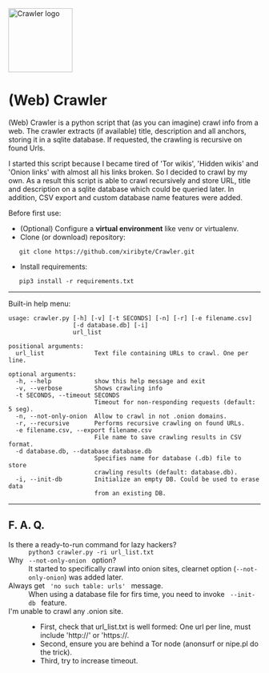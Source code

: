 <img src="https://github.com/xiribyte/Crawler/blob/master/crawler.png?raw=true" height="128px" alt="Crawler logo">

(Web) Crawler
=============

(Web) Crawler is a python script that (as you can imagine) crawl info from a web. The crawler extracts (if available) title, description and all anchors, storing it in a sqlite database. If requested, the crawling is recursive on found Urls.

I started this script because I became tired of 'Tor wikis', 'Hidden wikis' and 'Onion links' with almost all his links broken. So I decided to crawl by my own. As a result this script is able to crawl recursively and store URL, title and description on a sqlite database which could be queried later. In addition, CSV export and custom database name features were added.

Before first use:

* (Optional) Configure a **virtual environment** like venv or virtualenv.
* Clone (or download) repository:
```
   git clone https://github.com/xiribyte/Crawler.git
```
* Install requirements:
```
   pip3 install -r requirements.txt
```

***

Built-in help menu:
```
usage: crawler.py [-h] [-v] [-t SECONDS] [-n] [-r] [-e filename.csv]
                  [-d database.db] [-i]
                  url_list

positional arguments:
  url_list              Text file containing URLs to crawl. One per line.

optional arguments:
  -h, --help            show this help message and exit
  -v, --verbose         Shows crawling info
  -t SECONDS, --timeout SECONDS
                        Timeout for non-responding requests (default: 5 seg).
  -n, --not-only-onion  Allow to crawl in not .onion domains.
  -r, --recursive       Performs recursive crawling on found URLs.
  -e filename.csv, --export filename.csv
                        File name to save crawling results in CSV format.
  -d database.db, --database database.db
                        Specifies name for database (.db) file to store
                        crawling results (default: database.db).
  -i, --init-db         Initialize an empty DB. Could be used to erase data
                        from an existing DB.
```

***
F. A. Q.
--------
<dl>
  <dt>Is there a ready-to-run command for lazy hackers?</dt>
  <dd><code>python3 crawler.py -ri url_list.txt</code></dd>
  <dt>Why <code> --not-only-onion </code> option?</dt>
  <dd>It started to specifically crawl into onion sites, clearnet option (<code>--not-only-onion</code>) was added later.</dd>
  <dt>Always get <code> 'no such table: urls' </code> message.</dt>
  <dd>When using a database file for firs time, you need to invoke <code> --init-db </code> feature.</dd>
  <dt>I'm unable to crawl any .onion site.</dt>
  <dd>
    <ul>
      <li>First, check that url_list.txt is well formed: One url per line, must include 'http://' or 'https://.</li>
      <li>Second, ensure you are behind a Tor node (anonsurf or nipe.pl do the trick).</li>
      <li>Third, try to increase timeout.</li>
    </ul>
  </dd>
</dl>



